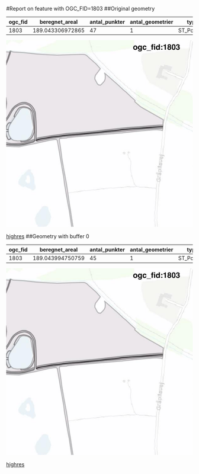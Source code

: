#Report on feature with OGC_FID=1803
##Original geometry



| ogc_fid |  beregnet_areal  | antal_punkter | antal_geometrier |    type    |
|---------|------------------|---------------|------------------|------------|
|    1803 | 189.043306972865 |            47 |                1 | ST_Polygon|
![geom](../images/1803_invalid.jpg)


[highres](https://raw.githubusercontent.com/Septima/herlev/master/images/1803_invalid.jpg)
##Geometry with buffer 0



| ogc_fid |  beregnet_areal  | antal_punkter | antal_geometrier |    type    |
|---------|------------------|---------------|------------------|------------|
|    1803 | 189.043994750759 |            45 |                1 | ST_Polygon|
![geom](../images/1803_buffer0.jpg)


[highres](https://raw.githubusercontent.com/Septima/herlev/master/images/1803_buffer0_highres.jpg)
